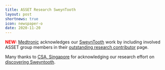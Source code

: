 ```yaml
---
title: ASSET Research SweynTooth
layout: post
shortnews: true
icon: newspaper-o
date: 2020-11-20
---
```

<p style="text-align:justify">
<font color="red"><b>NEW:</b></font>
<a href="https://www.medtronic.com/us-en/index.html">Medtronic</a> acknowledges our <a href="https://asset-group.github.io/disclosures/sweyntooth/">SweynTooth</a> 
work by including involved ASSET group members in their 
<a href="https://global.medtronic.com/xg-en/product-security/outstanding-research-contributors.html">outstanding research contributor</a> page. 

Many thanks to <a href="https://www.csa.gov.sg/">CSA, Singapore</a> for acknowledging our research effort on <a href="https://www.linkedin.com/posts/cyber-security-agency-of-singapore-csa-_bluetooth-related-flaws-threaten-dozens-of-activity-6689492842139783168-M1_o">discovering Sweyntooth</a>. 
</p> 
